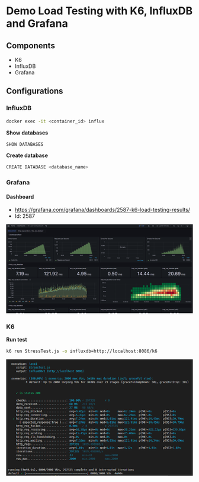 # Demo Load Testing with K6, InfluxDB and Grafana


## Components

- K6
- InfluxDB
- Grafana


## Configurations

### InfluxDB

```bash
docker exec -it <container_id> influx
```

**Show databases**
```bash
SHOW DATABASES
```

**Create database**
```bash
CREATE DATABASE <database_name>
```


### Grafana

#### Dashboard
- https://grafana.com/grafana/dashboards/2587-k6-load-testing-results/
- Id: 2587

![Grafana](./media/Grafana.png)

### K6

**Run test**

```bash
k6 run StressTest.js -o influxdb=http://localhost:8086/k6
```

![k6](./media/K6.png)